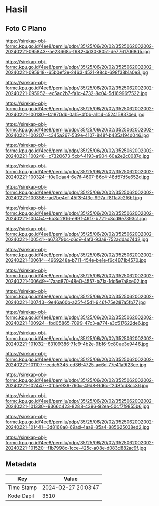 # Hasil

## Foto C Plano

https://sirekap-obj-formc.kpu.go.id/4ee8/pemilu/pdpr/35/25/06/20/02/3525062002002-20240221-095843--ae23668c-f982-4d30-8051-de77617068d5.jpg

https://sirekap-obj-formc.kpu.go.id/4ee8/pemilu/pdpr/35/25/06/20/02/3525062002002-20240221-095918--65b0ef3e-2463-4521-98cb-698f38b1a0e3.jpg

https://sirekap-obj-formc.kpu.go.id/4ee8/pemilu/pdpr/35/25/06/20/02/3525062002002-20240221-095952--ec5ac2b7-fa1c-4732-8c04-5d16996f7522.jpg

https://sirekap-obj-formc.kpu.go.id/4ee8/pemilu/pdpr/35/25/06/20/02/3525062002002-20240221-100130--f41870db-0a15-4f0b-a1b4-c524158374ed.jpg

https://sirekap-obj-formc.kpu.go.id/4ee8/pemilu/pdpr/35/25/06/20/02/3525062002002-20240221-100207--c345a267-539e-4107-848f-b435a194d046.jpg

https://sirekap-obj-formc.kpu.go.id/4ee8/pemilu/pdpr/35/25/06/20/02/3525062002002-20240221-100248--c7320673-5cbf-4193-a904-60a2e2c0087d.jpg

https://sirekap-obj-formc.kpu.go.id/4ee8/pemilu/pdpr/35/25/06/20/02/3525062002002-20240221-100324--f0e0daa4-6e7f-4607-86c4-48d57d5e652d.jpg

https://sirekap-obj-formc.kpu.go.id/4ee8/pemilu/pdpr/35/25/06/20/02/3525062002002-20240221-100358--ad7be4cf-45f3-4f3c-997a-f811a7c2f6bf.jpg

https://sirekap-obj-formc.kpu.go.id/4ee8/pemilu/pdpr/35/25/06/20/02/3525062002002-20240221-100454--6b3d2816-e99f-49f7-b721-c8cd9e7393c1.jpg

https://sirekap-obj-formc.kpu.go.id/4ee8/pemilu/pdpr/35/25/06/20/02/3525062002002-20240221-100541--a67379bc-c6c9-4af3-93a9-752addad74d2.jpg

https://sirekap-obj-formc.kpu.go.id/4ee8/pemilu/pdpr/35/25/06/20/02/3525062002002-20240221-100614--4969248a-b711-454e-be1e-f6c4871b4570.jpg

https://sirekap-obj-formc.kpu.go.id/4ee8/pemilu/pdpr/35/25/06/20/02/3525062002002-20240221-100649--17aac870-48e0-4557-b71a-1dd5e7a8ce02.jpg

https://sirekap-obj-formc.kpu.go.id/4ee8/pemilu/pdpr/35/25/06/20/02/3525062002002-20240221-100743--9e46a60b-a25f-45d1-946f-75e287a5fb77.jpg

https://sirekap-obj-formc.kpu.go.id/4ee8/pemilu/pdpr/35/25/06/20/02/3525062002002-20240221-100924--fbd05865-7099-47c3-a774-a3c517622de6.jpg

https://sirekap-obj-formc.kpu.go.id/4ee8/pemilu/pdpr/35/25/06/20/02/3525062002002-20240221-101032--63109386-71c9-4b2e-9b16-9c80ae3e9446.jpg

https://sirekap-obj-formc.kpu.go.id/4ee8/pemilu/pdpr/35/25/06/20/02/3525062002002-20240221-101107--ecdc5345-ed36-4725-ac6d-77e41a9f23ee.jpg

https://sirekap-obj-formc.kpu.go.id/4ee8/pemilu/pdpr/35/25/06/20/02/3525062002002-20240221-102447--0fb5e939-760c-49d8-9d6c-f2d8fdd8cc36.jpg

https://sirekap-obj-formc.kpu.go.id/4ee8/pemilu/pdpr/35/25/06/20/02/3525062002002-20240221-101330--9366c423-8288-4396-92ea-50cf7f9855b6.jpg

https://sirekap-obj-formc.kpu.go.id/4ee8/pemilu/pdpr/35/25/06/20/02/3525062002002-20240221-101441--3d8168a8-69ad-4aa9-85a4-885625038ed2.jpg

https://sirekap-obj-formc.kpu.go.id/4ee8/pemilu/pdpr/35/25/06/20/02/3525062002002-20240221-101520--f1b7998c-1cce-425c-a08e-d083d882ac9f.jpg


## Metadata

| Key        | Value               |
| ---------- | ------------------- |
| Time Stamp | 2024-02-27 20:03:47 |
| Kode Dapil | 3510                |



